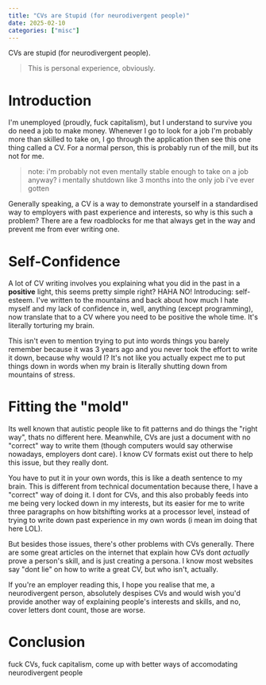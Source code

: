 ```yaml
---
title: "CVs are Stupid (for neurodivergent people)"
date: 2025-02-10
categories: ["misc"]
---
```


CVs are stupid (for neurodivergent people).

> This is personal experience, obviously.

# Introduction

I'm unemployed (proudly, fuck capitalism), but I understand to survive you do need a
job to make money. Whenever I go to look for a job I'm probably more than skilled to
take on, I go through the application then see this one thing called a CV. For a normal
person, this is probably run of the mill, but its not for me.

> note: i'm probably not even mentally stable enough to take on a job anyway? i mentally
> shutdown like 3 months into the only job i've ever gotten

Generally speaking, a CV is a way to demonstrate yourself in a standardised way to employers
with past experience and interests, so why is this such a problem? There are a few roadblocks
for me that always get in the way and prevent me from ever writing one.

# Self-Confidence

A lot of CV writing involves you explaining what you did in the past in a **positive** light,
this seems pretty simple right? HAHA NO! Introducing: self-esteem. I've written to the
mountains and back about how much I hate myself and my lack of confidence in, well, anything
(except programming), now translate that to a CV where you need to be positive the whole time.
It's literally torturing my brain.

This isn't even to mention trying to put into words things you barely remember because it was
3 years ago and you never took the effort to write it down, because why would I? It's not like
you actually expect me to put things down in words when my brain is literally shutting down
from mountains of stress.

# Fitting the "mold"

Its well known that autistic people like to fit patterns and do things the "right way", thats
no different here. Meanwhile, CVs are just a document with no "correct" way to write them
(though computers would say otherwise nowadays, employers dont care). I know CV formats exist
out there to help this issue, but they really dont.

You have to put it in your own words, this is like a death sentence to my brain. This is different
from technical documentation because there, I have a "correct" way of doing it. I dont for CVs,
and this also probably feeds into me being very locked down in my interests, but its easier for me
to write three paragraphs on how bitshifting works at a processor level, instead of trying to write
down past experience in my own words (i mean im doing that here LOL).

But besides those issues, there's other problems with CVs generally. There are some great articles
on the internet that explain how CVs dont *actually* prove a person's skill, and is just creating a
persona. I know most websites say "dont lie" on how to write a great CV, but who isn't, actually.

If you're an employer reading this, I hope you realise that me, a neurodivergent person, absolutely
despises CVs and would wish you'd provide another way of explaining people's interests and skills,
and no, cover letters dont count, those are worse.

# Conclusion

fuck CVs, fuck capitalism, come up with better ways of accomodating neurodivergent people
